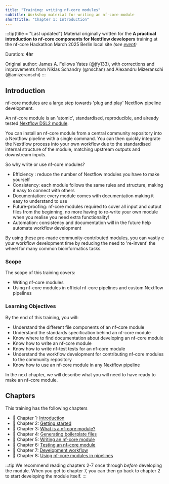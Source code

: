 ```yaml
---
title: "Training: writing nf-core modules"
subtitle: Workshop material for writing an nf-core module
shortTitle: "Chapter 1: Introduction"
---
```


:::tip{title = "Last updated"}
Material originally written for the **A practical introduction to nf-core components for Nextflow developers** training at the nf-core Hackathon March 2025 Berlin local site _(see [event](https://nf-co.re/events/2025/hackathon-march-2025/robert-koch-institute))_

Duration: **4hr**

Original author: James A. Fellows Yates (@jfy133), with corrections and improvements from Niklas Schandry (@nschan) and Alexandru Mizeranschi (@amizeranschi)
:::

## Introduction

nf-core modules are a large step towards 'plug and play' Nextflow pipeline development.

An nf-core module is an 'atomic', standardised, reproducible, and already tested [Nextflow DSL2 module](https://www.nextflow.io/docs/latest/module.html).

You can install an nf-core module from a central community repository into a Nextflow pipeline with a single command.
You can then quickly integrate the Nextflow process into your own workflow due to the standardised internal structure of the module, matching upstream outputs and downstream inputs.

So why write or use nf-core modules?

- Efficiency : reduce the number of Nextflow modules you have to make yourself
- Consistency: each module follows the same rules and structure, making it easy to connect with others
- Documentation: every module comes with documentation making it easy to understand to use
- Future-proofing: nf-core modules required to cover all input and output files from the beginning, no more having to re-write your own module when you realise you need extra functionality!
- Automation: consistency and documentation will in the future help automate workflow development

By using these pre-made community-contributed modules, you can vastly e your workflow development time by reducing the need to 're-invent' the wheel for many common bioinformatics tasks.

### Scope

The scope of this training covers:

- Writing nf-core modules
- Using nf-core modules in official nf-core pipelines and custom Nextflow pipelines

### Learning Objectives

By the end of this training, you will:

- Understand the different file components of an nf-core module
- Understand the standards specification behind an nf-core module
- Know where to find documentation about developing an nf-core module
- Know how to write an nf-core module
- Know how to write nf-test tests for an nf-core module
- Understand the workflow development for contributing nf-core modules to the community repository
- Know how to use an nf-core module in any Nextflow pipeline

In the next chapter, we will describe what you will need to have ready to make an nf-core module.

## Chapters

This training has the following chapters

- 📖 Chapter 1: [Introduction](/docs/tutorials/nf-core_training/writing-nf-core-modules/chapter-1-introduction)
- 📖 Chapter 2: [Getting started](/docs/tutorials/nf-core_training/writing-nf-core-modules/chapter-2-getting-started)
- 📖 Chapter 3: [What is a nf-core module?](/docs/tutorials/nf-core_training/writing-nf-core-modules/chapter-3-what-is-a-nf-core-module)
- 📖 Chapter 4: [Generating boilerplate files](/docs/tutorials/nf-core_training/writing-nf-core-modules/chapter-4-generating-boilerplate-files)
- 📖 Chapter 5: [Writing an nf-core module](/docs/tutorials/nf-core_training/writing-nf-core-modules/chapter-5-writing-an-nf-core-module)
- 📖 Chapter 6: [Testing an nf-core module](/docs/tutorials/nf-core_training/writing-nf-core-modules/chapter-6-testing-an-nf-core-module)
- 📖 Chapter 7: [Development workflow](/docs/tutorials/nf-core_training/writing-nf-core-modules/chapter-7-development-workflow)
- 📖 Chapter 8: [Using nf-core modules in pipelines](/docs/tutorials/nf-core_training/writing-nf-core-modules/chapter-8-using-in-pipelines)

:::tip
We recommend reading chapters 2-7 once through _before_ developing the module.
When you get to chapter 7, you can then go back to chapter 2 to start developing the module itself.
:::
